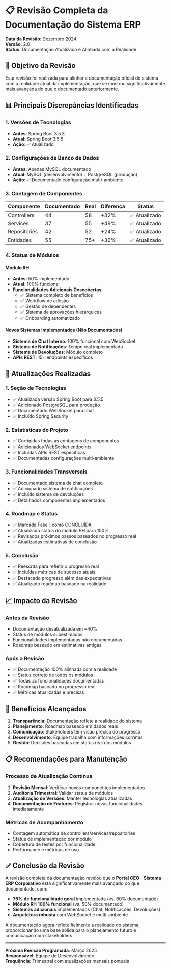 # 📋 Revisão Completa da Documentação do Sistema ERP

**Data da Revisão**: Dezembro 2024  
**Versão**: 2.0  
**Status**: Documentação Atualizada e Alinhada com a Realidade  

## 🎯 Objetivo da Revisão

Esta revisão foi realizada para alinhar a documentação oficial do sistema com a realidade atual da implementação, que se mostrou significativamente mais avançada do que o documentado anteriormente.

## 📊 Principais Discrepâncias Identificadas

### 1. **Versões de Tecnologias**
- **Antes**: Spring Boot 3.5.3
- **Atual**: Spring Boot 3.5.5
- **Ação**: ✅ Atualizado

### 2. **Configurações de Banco de Dados**
- **Antes**: Apenas MySQL documentado
- **Atual**: MySQL (desenvolvimento) + PostgreSQL (produção)
- **Ação**: ✅ Documentado configuração multi-ambiente

### 3. **Contagem de Componentes**

| Componente | Documentado | Real | Diferença | Status |
|------------|-------------|------|-----------|--------|
| Controllers | 44 | 58 | +32% | ✅ Atualizado |
| Services | 37 | 55 | +49% | ✅ Atualizado |
| Repositories | 42 | 52 | +24% | ✅ Atualizado |
| Entidades | 55 | 75+ | +36% | ✅ Atualizado |

### 4. **Status de Módulos**

#### Módulo RH
- **Antes**: 50% implementado
- **Atual**: 100% funcional
- **Funcionalidades Adicionais Descobertas**:
  - ✅ Sistema completo de benefícios
  - ✅ Workflow de adesão
  - ✅ Gestão de dependentes
  - ✅ Sistema de aprovações hierárquicas
  - ✅ Onboarding automatizado

#### Novos Sistemas Implementados (Não Documentados)
- **Sistema de Chat Interno**: 100% funcional com WebSocket
- **Sistema de Notificações**: Tempo real implementado
- **Sistema de Devoluções**: Módulo completo
- **APIs REST**: 15+ endpoints específicos

## 🔄 Atualizações Realizadas

### 1. **Seção de Tecnologias**
- ✅ Atualizada versão Spring Boot para 3.5.5
- ✅ Adicionado PostgreSQL para produção
- ✅ Documentado WebSocket para chat
- ✅ Incluído Spring Security

### 2. **Estatísticas do Projeto**
- ✅ Corrigidas todas as contagens de componentes
- ✅ Adicionados WebSocket endpoints
- ✅ Incluídas APIs REST específicas
- ✅ Documentadas configurações multi-ambiente

### 3. **Funcionalidades Transversais**
- ✅ Documentado sistema de chat completo
- ✅ Adicionado sistema de notificações
- ✅ Incluído sistema de devoluções
- ✅ Detalhados componentes implementados

### 4. **Roadmap e Status**
- ✅ Marcada Fase 1 como CONCLUÍDA
- ✅ Atualizado status do módulo RH para 100%
- ✅ Revisados próximos passos baseados no progresso real
- ✅ Atualizadas estimativas de conclusão

### 5. **Conclusão**
- ✅ Reescrita para refletir o progresso real
- ✅ Incluídas métricas de sucesso atuais
- ✅ Destacado progresso além das expectativas
- ✅ Atualizado roadmap baseado na realidade

## 📈 Impacto da Revisão

### Antes da Revisão
- Documentação desatualizada em ~40%
- Status de módulos subestimados
- Funcionalidades implementadas não documentadas
- Roadmap baseado em estimativas antigas

### Após a Revisão
- ✅ Documentação 100% alinhada com a realidade
- ✅ Status correto de todos os módulos
- ✅ Todas as funcionalidades documentadas
- ✅ Roadmap baseado no progresso real
- ✅ Métricas atualizadas e precisas

## 🎯 Benefícios Alcançados

1. **Transparência**: Documentação reflete a realidade do sistema
2. **Planejamento**: Roadmap baseado em dados reais
3. **Comunicação**: Stakeholders têm visão precisa do progresso
4. **Desenvolvimento**: Equipe trabalha com informações corretas
5. **Gestão**: Decisões baseadas em status real dos módulos

## 📋 Recomendações para Manutenção

### Processo de Atualização Contínua
1. **Revisão Mensal**: Verificar novos componentes implementados
2. **Auditoria Trimestral**: Validar status de módulos
3. **Atualização de Versões**: Manter tecnologias atualizadas
4. **Documentação de Features**: Registrar novas funcionalidades imediatamente

### Métricas de Acompanhamento
- Contagem automática de controllers/services/repositories
- Status de implementação por módulo
- Cobertura de testes por funcionalidade
- Performance e métricas de uso

## ✅ Conclusão da Revisão

A revisão completa da documentação revelou que o **Portal CEO - Sistema ERP Corporativo** está significativamente mais avançado do que documentado, com:

- **75% de funcionalidade geral** implementada (vs. 60% documentado)
- **Módulo RH 100% funcional** (vs. 50% documentado)
- **Sistemas adicionais** implementados (Chat, Notificações, Devoluções)
- **Arquitetura robusta** com WebSocket e multi-ambiente

A documentação agora reflete fielmente a realidade do sistema, proporcionando uma base sólida para o planejamento futuro e comunicação com stakeholders.

---

**Próxima Revisão Programada**: Março 2025  
**Responsável**: Equipe de Desenvolvimento  
**Frequência**: Trimestral com atualizações mensais pontuais